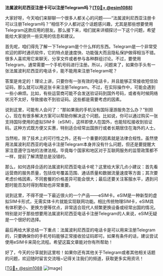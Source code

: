 **法属波利尼西亚注册卡可以注册Telegram吗？[[TG💪+ @esim1088](https://t.me/s/esim1088)]**

大家好呀，今天咱们来聊聊一个很多人都关心的问题——“法属波利尼西亚注册卡可以注册Telegram吗？”相信不少人都对这个话题感兴趣，尤其是那些想要使用Telegram这款应用的朋友。那么接下来，咱们就来详细探讨一下这个问题，希望能给大家提供一些实用的信息和建议。

首先呢，咱们得先了解一下Telegram是个什么样的东西。Telegram是一个非常受欢迎的即时通讯软件，它的特点是速度快、功能强大而且隐私保护做得相当不错。很多人喜欢用它来聊天、分享文件或者参与各种群组讨论。不过，要使用Telegram，通常需要一个手机号码进行注册。所以，问题来了，如果你手头有一张法属波利尼西亚的电话卡，能不能用来注册Telegram呢？

答案是肯定的！理论上讲，只要你有一张有效的电话卡，并且能够正常接收短信验证码，那么就可以用这张卡来注册Telegram。不过，在实际操作中，可能会遇到一些小麻烦。比如，有些运营商可能不会发送验证码到国外号码，或者有时候网络状况不太好，导致接收不到验证码。这些都是需要考虑的因素。

说到这里，可能有人会问了：“那如果我的手机没有国际漫游服务怎么办？”别担心，现在有很多解决方案可以帮助你解决这个问题。比如说，你可以通过购买一张支持国际使用的虚拟SIM卡（eSIM），这样即使人在国外，也能轻松接收到验证码。这种方式既方便又实惠，特别适合经常出国旅行或者长期居住在海外的人士。

当然啦，除了技术上的可行性之外，还有一个重要的因素就是法律合规性。虽然使用法属波利尼西亚的电话卡注册Telegram本身并没有什么问题，但还是要提醒大家注意遵守当地的法律法规。毕竟每个国家和地区对于互联网服务的监管政策都不一样，提前了解清楚总是没错的。

那么，如何选择合适的法属波利尼西亚电话卡呢？这里给大家几点小建议：首先看运营商的服务质量，包括信号覆盖范围、通话质量和数据流量速度等方面；其次要考虑价格因素，不同套餐的价格差异可能会很大；最后还要关注客服水平，遇到问题时能否及时得到帮助也非常重要。

说到这里，不得不提一下最近很火的一个产品——eSIM卡。eSIM是一种新型的虚拟SIM卡形式，无需实体卡片就能实现联网功能。相比传统物理SIM卡，eSIM具有体积更小、更换方便等优点，非常适合现代人频繁更换设备或经常出国的情况。特别是对于那些想要用法属波利尼西亚电话卡注册Telegram的人来说，eSIM无疑是一个很好的选择。

最后再给大家总结一下重点：法属波利尼西亚的电话卡是可以用来注册Telegram的，只要确保你的手机号码能够正常接收验证码即可。如果有条件的话，建议尝试使用eSIM卡来简化流程。希望这篇文章能对你有所帮助！

好了，今天的分享就到这里啦！如果你还有其他关于Telegram或者其他相关话题的问题，欢迎随时留言交流哦~记得关注我们的频道，获取更多实用资讯！

[[TG💪+ @esim1088](https://t.me/s/esim1088) ![Image](https://i.postimg.cc/4NQfJmqS/Snipaste-2025-05-13-00-14-12.png)]